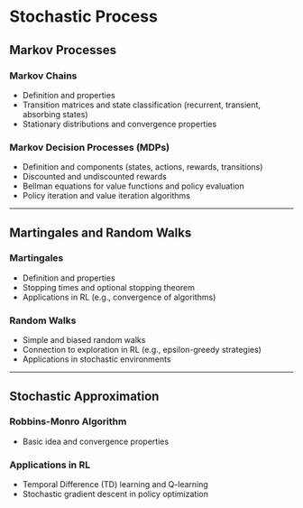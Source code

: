 # Stochastic Process

## Markov Processes
### Markov Chains
- Definition and properties
- Transition matrices and state classification (recurrent, transient, absorbing states)
- Stationary distributions and convergence properties

### Markov Decision Processes (MDPs)
- Definition and components (states, actions, rewards, transitions)
- Discounted and undiscounted rewards
- Bellman equations for value functions and policy evaluation
- Policy iteration and value iteration algorithms

---

## Martingales and Random Walks
### Martingales
- Definition and properties
- Stopping times and optional stopping theorem
- Applications in RL (e.g., convergence of algorithms)

### Random Walks
- Simple and biased random walks
- Connection to exploration in RL (e.g., epsilon-greedy strategies)
- Applications in stochastic environments

---

## Stochastic Approximation
### Robbins-Monro Algorithm
- Basic idea and convergence properties

### Applications in RL
- Temporal Difference (TD) learning and Q-learning
- Stochastic gradient descent in policy optimization



